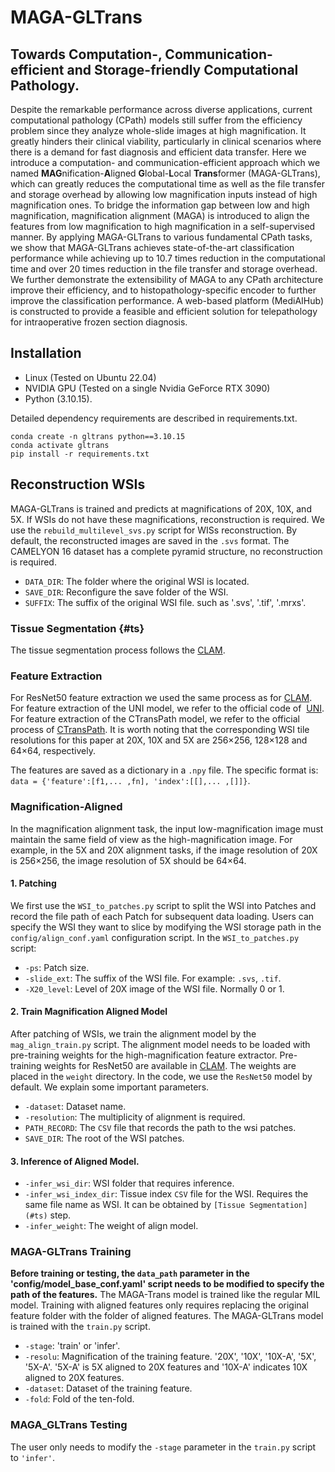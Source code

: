 MAGA-GLTrans
===========
## Towards Computation-, Communication-efficient and Storage-friendly Computational Pathology.

Despite the remarkable performance across diverse applications, current computational pathology (CPath) models still suffer from the efficiency problem since they analyze whole-slide images at high magnification. It greatly hinders their clinical viability, particularly in clinical scenarios where there is a demand for fast diagnosis and efficient data transfer. Here we introduce a computation- and communication-efficient approach which we named **MAG**nification-**A**ligned **G**lobal-**L**ocal **Trans**former (MAGA-GLTrans), which can greatly reduces the computational time as well as the file transfer and storage overhead by allowing low magnification inputs instead of high magnification ones. To bridge the information gap between low and high magnification, magnification alignment (MAGA) is introduced to align the features from low magnification to high magnification in a self-supervised manner. By applying MAGA-GLTrans to various fundamental CPath tasks, we show that MAGA-GLTrans achieves state-of-the-art classification performance while achieving up to 10.7 times reduction in the computational time and over 20 times reduction in the file transfer and storage overhead. We further demonstrate the extensibility of MAGA to any CPath architecture improve their efficiency, and to histopathology-specific encoder to further improve the classification performance. A web-based platform (MediAIHub) is constructed to provide a feasible and efficient solution for telepathology for intraoperative frozen section diagnosis.

## Installation
- Linux (Tested on Ubuntu 22.04)
- NVIDIA GPU (Tested on a single Nvidia GeForce RTX 3090)
- Python (3.10.15).
  
Detailed dependency requirements are described in requirements.txt.
``` shell
conda create -n gltrans python==3.10.15
conda activate gltrans
pip install -r requirements.txt
```
## Reconstruction WSIs
MAGA-GLTrans is trained and predicts at magnifications of 20X, 10X, and 5X. If WSIs do not have these magnifications, reconstruction is required. We use the `rebuild_multilevel_svs.py` script for WISs reconstruction. By default, the reconstructed images are saved in the `.svs` format. The CAMELYON 16 dataset has a complete pyramid structure, no reconstruction is required.
* `DATA_DIR`: The folder where the original WSI is located.
* `SAVE_DIR`: Reconfigure the save folder of the WSI.
* `SUFFIX`: The suffix of the original WSI file. such as‌ '.svs', '.tif', '.mrxs'.

### Tissue Segmentation {#ts}
The tissue segmentation process follows the [CLAM](https://github.com/mahmoodlab/CLAM).

### Feature Extraction
For ResNet50 feature extraction we used the same process as for [CLAM](https://github.com/mahmoodlab/CLAM).
For feature extraction of the UNI model, we refer to the official code of  [UNI](https://github.com/mahmoodlab/UNI).
For feature extraction of the CTransPath model, we refer to the official process of [CTransPath](https://github.com/Xiyue-Wang/TransPath).
It is worth noting that the corresponding WSI tile resolutions for this paper at 20X, 10X and 5X are 256×256, 128×128 and 64×64, respectively.

The features are saved as a dictionary in a `.npy` file. The specific format is: `data = {'feature':[f1,... ,fn], 'index':[[],... ,[]]}`.

### Magnification-Aligned
In the magnification alignment task, the input low-magnification image must maintain the same field of view as the high-magnification image. For example, in the 5X and 20X alignment tasks, if the image resolution of 20X is 256×256, the image resolution of 5X should be 64×64.

#### 1. Patching
We first use the `WSI_to_patches.py` script to split the WSI into Patches and record the file path of each Patch for subsequent data loading. Users can specify the WSI they want to slice by modifying the WSI storage path in the `config/align_conf.yaml` configuration script. In the `WSI_to_patches.py` script:
* `-ps`: Patch size.
* `-slide_ext`: The suffix of the WSI file. For example: `.svs`, `.tif`.
* `-X20_level`: Level of 20X image of the WSI file. Normally 0 or 1.

#### 2. Train Magnification Aligned Model
After patching of WSIs, we train the alignment model by the `mag_align_train.py` script. The alignment model needs to be loaded with pre-training weights for the high-magnification feature extractor. Pre-training weights for ResNet50 are available in [CLAM](https://github.com/mahmoodlab/CLAM). The weights are placed in the `weight` directory. In the code, we use the `ResNet50` model by default. We explain some important parameters. 
* `-dataset`: Dataset name.
* `-resolution`: The multiplicity of alignment is required. 
* `PATH_RECORD`: The `CSV` file that records the path to the wsi patches. 
* `SAVE_DIR`: The root of the WSI patches.

#### 3. Inference of Aligned Model.
* `-infer_wsi_dir`: WSI folder that requires inference.
* `-infer_wsi_index_dir`: Tissue index `CSV` file for the WSI. Requires the same file name as WSI. It can be obtained by `[Tissue Segmentation](#ts)` step.
* `-infer_weight`: The weight of align model.

### MAGA-GLTrans Training
**Before training or testing, the `data_path` parameter in the 'config/model_base_conf.yaml' script needs to be modified to specify the path of the features.**
The MAGA-Trans model is trained like the regular MIL model. Training with aligned features only requires replacing the original feature folder with the folder of aligned features. The MAGA-GLTrans model is trained with the `train.py` script.
* `-stage`: 'train' or 'infer'.
* `-resolu`: Magnification of the training feature. '20X', '10X', '10X-A', '5X', '5X-A'. '5X-A' is 5X aligned to 20X features and '10X-A' indicates 10X aligned to 20X features.
* `-dataset`: Dataset of the training feature.
* `-fold`: Fold of the ten-fold.

### MAGA_GLTrans Testing
The user only needs to modify the `-stage` parameter in the `train.py` script to `'infer'`.
